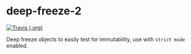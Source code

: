 # deep-freeze-2

[![Travis (.org)](https://img.shields.io/travis/ldgit/deep-freeze-2.svg?style=flat-square)](https://travis-ci.org/ldgit/deep-freeze-2)

Deep freeze objects to easily test for immutability, use with `strict mode` enabled.

